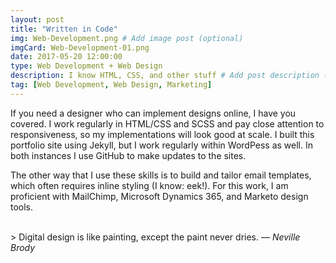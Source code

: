 ```yaml
---
layout: post
title: "Written in Code"
img: Web-Development.png # Add image post (optional)
imgCard: Web-Development-01.png
date: 2017-05-20 12:00:00 
type: Web Development + Web Design
description: I know HTML, CSS, and other stuff # Add post description (optional)
tag: [Web Development, Web Design, Marketing]
---
```

If you need a designer who can implement designs online, I have you covered. I work regularly in HTML/CSS and SCSS and pay close attention to responsiveness, so my implementations will look good at scale.  I built this portfolio site using Jekyll, but I work regularly within WordPess as well.  In both instances I use GitHub to make updates to the sites.  

The other way that I use these skills is to build and tailor email templates, which often requires inline styling (I know: eek!).  For this work, I am proficient with MailChimp, Microsoft Dynamics 365, and Marketo design tools.

<br/>
> Digital design is like painting, except the paint never dries. <cite>― Neville Brody</cite>